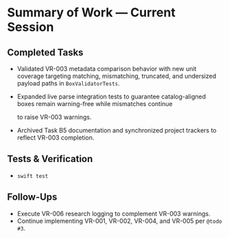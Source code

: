 # Summary of Work — Current Session

## Completed Tasks

- Validated VR-003 metadata comparison behavior with new unit coverage targeting matching, mismatching, truncated, and undersized payload paths in `BoxValidatorTests`.
- Expanded live parse integration tests to guarantee catalog-aligned boxes remain warning-free while mismatches continue

  to raise VR-003 warnings.

- Archived Task B5 documentation and synchronized project trackers to reflect VR-003 completion.

## Tests & Verification

- `swift test`

## Follow-Ups

- Execute VR-006 research logging to complement VR-003 warnings.
- Continue implementing VR-001, VR-002, VR-004, and VR-005 per `@todo #3`.

